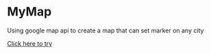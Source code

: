 # MyMap
Using google map api to create a map that can set marker on any city

[Click here to try](https://engichang1467.github.io/MyMap/)
